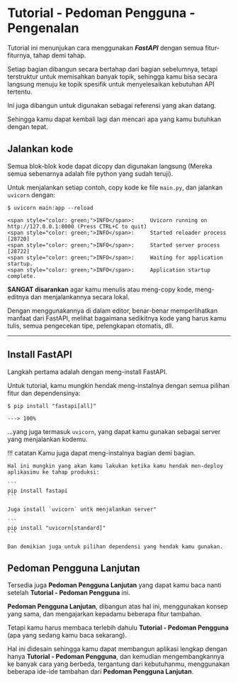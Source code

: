 # Tutorial - Pedoman Pengguna - Pengenalan

Tutorial ini menunjukan cara menggunakan ***FastAPI*** dengan semua fitur-fiturnya, tahap demi tahap.

Setiap bagian dibangun secara bertahap dari bagian sebelumnya, tetapi terstruktur untuk memisahkan banyak topik, sehingga kamu bisa secara langsung menuju ke topik spesifik untuk menyelesaikan kebutuhan API tertentu.

Ini juga dibangun untuk digunakan sebagai referensi yang akan datang.

Sehingga kamu dapat kembali lagi dan mencari apa yang kamu butuhkan dengan tepat.

## Jalankan kode

Semua blok-blok kode dapat dicopy dan digunakan langsung (Mereka semua sebenarnya adalah file python yang sudah teruji).

Untuk menjalankan setiap contoh, copy kode ke file `main.py`, dan jalankan `uvicorn` dengan:

<div class="termy">

```console
$ uvicorn main:app --reload

<span style="color: green;">INFO</span>:     Uvicorn running on http://127.0.0.1:8000 (Press CTRL+C to quit)
<span style="color: green;">INFO</span>:     Started reloader process [28720]
<span style="color: green;">INFO</span>:     Started server process [28722]
<span style="color: green;">INFO</span>:     Waiting for application startup.
<span style="color: green;">INFO</span>:     Application startup complete.
```

</div>

**SANGAT disarankan** agar kamu menulis atau meng-copy kode, meng-editnya dan menjalankannya secara lokal.

Dengan menggunakannya di dalam editor, benar-benar memperlihatkan manfaat dari FastAPI, melihat bagaimana sedikitnya kode yang harus kamu tulis, semua pengecekan tipe, pelengkapan otomatis, dll.

---

## Install FastAPI

Langkah pertama adalah dengan meng-install FastAPI.

Untuk tutorial, kamu mungkin hendak meng-instalnya dengan semua pilihan fitur dan dependensinya:

<div class="termy">

```console
$ pip install "fastapi[all]"

---> 100%
```

</div>

...yang juga termasuk `uvicorn`, yang dapat kamu gunakan sebagai server yang menjalankan kodemu.

!!! catatan
    Kamu juga dapat meng-instalnya bagian demi bagian.

    Hal ini mungkin yang akan kamu lakukan ketika kamu hendak men-deploy aplikasimu ke tahap produksi:

    ```
    pip install fastapi
    ```

    Juga install `uvicorn` untk menjalankan server"

    ```
    pip install "uvicorn[standard]"
    ```

    Dan demikian juga untuk pilihan dependensi yang hendak kamu gunakan.

## Pedoman Pengguna Lanjutan

Tersedia juga **Pedoman Pengguna Lanjutan** yang dapat kamu baca nanti setelah **Tutorial - Pedoman Pengguna** ini.

**Pedoman Pengguna Lanjutan**, dibangun atas hal ini, menggunakan konsep yang sama, dan mengajarkan kepadamu beberapa fitur tambahan.

Tetapi kamu harus membaca terlebih dahulu **Tutorial - Pedoman Pengguna** (apa yang sedang kamu baca sekarang).

Hal ini didesain sehingga kamu dapat membangun aplikasi lengkap dengan hanya **Tutorial - Pedoman Pengguna**, dan kemudian mengembangkannya ke banyak cara yang berbeda, tergantung dari kebutuhanmu, menggunakan beberapa ide-ide tambahan dari **Pedoman Pengguna Lanjutan**.
